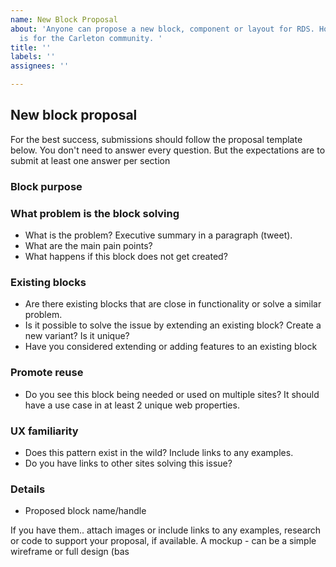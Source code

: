 ```yaml
---
name: New Block Proposal
about: 'Anyone can propose a new block, component or layout for RDS. However, priority
  is for the Carleton community. '
title: ''
labels: ''
assignees: ''

---
```


## New block proposal

 For the best success, submissions should follow the proposal template below. You don't need to answer every question. But the expectations are to submit at least one answer per section

### Block purpose

<!--
- What is the block trying to accomplish?
- What are the expected user benefits/use cases? -->

### What problem is the block solving
- What is the problem? Executive summary in a paragraph (tweet).
- What are the main pain points?
- What happens if this block does not get created?

### Existing blocks
- Are there existing blocks that are close in functionality or solve a similar problem.
- Is it possible to solve the issue by extending an existing block? Create a new variant? Is it unique?
- Have you considered extending or adding features to an existing block

### Promote reuse
- Do you see this block being needed or used on multiple sites? It should have a use case in at least 2 unique web properties.

### UX familiarity
- Does this pattern exist in the wild? Include links to any examples.
- Do you have links to other sites solving this issue?

### Details
- Proposed block name/handle

If you have them.. attach images or include links to any examples, research or code to support your proposal, if available. A mockup - can be a simple wireframe or full design (bas
